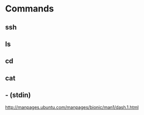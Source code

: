 # Commands

## ssh

## ls

## cd

## cat

## - (stdin)
http://manpages.ubuntu.com/manpages/bionic/man1/dash.1.html